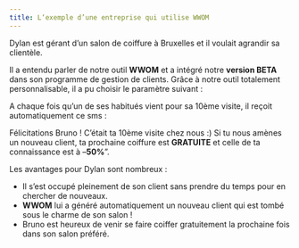 ```yaml
---
title: L‘exemple d’une entreprise qui utilise WWOM
---
```

Dylan est gérant d’un salon de coiffure à Bruxelles et il voulait agrandir sa clientèle.

Il a entendu parler de notre outil **WWOM** et a intégré notre **version BETA** dans son programme de gestion de clients. Grâce à notre outil totalement personnalisable, il a pu choisir le paramètre suivant :

A chaque fois qu’un de ses habitués vient pour sa 10ème visite, il reçoit automatiquement ce sms :

Félicitations Bruno ! C’était ta 10ème visite chez nous :) Si tu nous amènes un nouveau client, ta prochaine coiffure est **GRATUITE** et celle de ta connaissance est à –**50%**”.

Les avantages pour Dylan sont nombreux :

* Il s’est occupé pleinement de son client sans prendre du temps pour en chercher de nouveaux.
* **WWOM** lui a généré automatiquement un nouveau client qui est tombé sous le charme de son salon !
* Bruno est heureux de venir se faire coiffer gratuitement la prochaine fois dans son salon préféré.